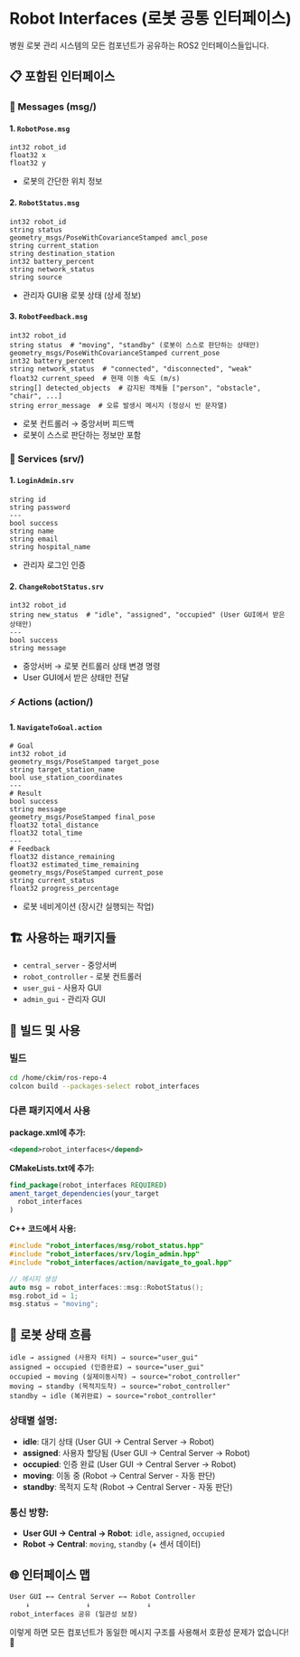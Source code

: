 # Robot Interfaces (로봇 공통 인터페이스)

병원 로봇 관리 시스템의 모든 컴포넌트가 공유하는 ROS2 인터페이스들입니다.

## 📋 포함된 인터페이스

### 📨 Messages (msg/)

#### 1. `RobotPose.msg`
```
int32 robot_id
float32 x
float32 y
```
- 로봇의 간단한 위치 정보

#### 2. `RobotStatus.msg`  
```
int32 robot_id
string status
geometry_msgs/PoseWithCovarianceStamped amcl_pose
string current_station
string destination_station
int32 battery_percent
string network_status
string source
```
- 관리자 GUI용 로봇 상태 (상세 정보)

#### 3. `RobotFeedback.msg`
```
int32 robot_id
string status  # "moving", "standby" (로봇이 스스로 판단하는 상태만)
geometry_msgs/PoseWithCovarianceStamped current_pose
int32 battery_percent
string network_status  # "connected", "disconnected", "weak"
float32 current_speed  # 현재 이동 속도 (m/s)
string[] detected_objects  # 감지된 객체들 ["person", "obstacle", "chair", ...]
string error_message  # 오류 발생시 메시지 (정상시 빈 문자열)
```
- 로봇 컨트롤러 → 중앙서버 피드백
- 로봇이 스스로 판단하는 정보만 포함

### 🔧 Services (srv/)

#### 1. `LoginAdmin.srv`
```
string id
string password
---
bool success
string name
string email
string hospital_name
```
- 관리자 로그인 인증

#### 2. `ChangeRobotStatus.srv`
```
int32 robot_id
string new_status  # "idle", "assigned", "occupied" (User GUI에서 받은 상태만)
---
bool success
string message
```
- 중앙서버 → 로봇 컨트롤러 상태 변경 명령
- User GUI에서 받은 상태만 전달

### ⚡ Actions (action/)

#### 1. `NavigateToGoal.action`
```
# Goal
int32 robot_id
geometry_msgs/PoseStamped target_pose
string target_station_name
bool use_station_coordinates
---
# Result
bool success
string message
geometry_msgs/PoseStamped final_pose
float32 total_distance
float32 total_time
---
# Feedback
float32 distance_remaining
float32 estimated_time_remaining
geometry_msgs/PoseStamped current_pose
string current_status
float32 progress_percentage
```
- 로봇 네비게이션 (장시간 실행되는 작업)

## 🏗️ 사용하는 패키지들

- `central_server` - 중앙서버
- `robot_controller` - 로봇 컨트롤러  
- `user_gui` - 사용자 GUI
- `admin_gui` - 관리자 GUI

## 🚀 빌드 및 사용

### 빌드
```bash
cd /home/ckim/ros-repo-4
colcon build --packages-select robot_interfaces
```

### 다른 패키지에서 사용
**package.xml에 추가:**
```xml
<depend>robot_interfaces</depend>
```

**CMakeLists.txt에 추가:**
```cmake
find_package(robot_interfaces REQUIRED)
ament_target_dependencies(your_target
  robot_interfaces
)
```

**C++ 코드에서 사용:**
```cpp
#include "robot_interfaces/msg/robot_status.hpp"
#include "robot_interfaces/srv/login_admin.hpp"
#include "robot_interfaces/action/navigate_to_goal.hpp"

// 메시지 생성
auto msg = robot_interfaces::msg::RobotStatus();
msg.robot_id = 1;
msg.status = "moving";
```

## 🔄 로봇 상태 흐름

```
idle → assigned (사용자 터치) → source="user_gui"
assigned → occupied (인증완료) → source="user_gui"  
occupied → moving (실제이동시작) → source="robot_controller"
moving → standby (목적지도착) → source="robot_controller"
standby → idle (복귀완료) → source="robot_controller"
```

### 상태별 설명:
- **idle**: 대기 상태 (User GUI → Central Server → Robot)
- **assigned**: 사용자 할당됨 (User GUI → Central Server → Robot)
- **occupied**: 인증 완료 (User GUI → Central Server → Robot)
- **moving**: 이동 중 (Robot → Central Server - 자동 판단)
- **standby**: 목적지 도착 (Robot → Central Server - 자동 판단)

### 통신 방향:
- **User GUI → Central → Robot**: `idle`, `assigned`, `occupied`
- **Robot → Central**: `moving`, `standby` (+ 센서 데이터)

## 🌐 인터페이스 맵

```
User GUI ←→ Central Server ←→ Robot Controller
    ↓              ↓              ↓
robot_interfaces 공유 (일관성 보장)
```

이렇게 하면 모든 컴포넌트가 동일한 메시지 구조를 사용해서 호환성 문제가 없습니다! 🎯 